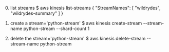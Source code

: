 0) list streams
$ aws kinesis list-streams
{
    "StreamNames": [
        "wildrydes", 
        "wildrydes-summary"
    ]
}

1) create a stream='python-stream'
$ aws kinesis create-stream --stream-name python-stream --shard-count 1

2) delete the stream='python-stream'
$ aws kinesis delete-stream --stream-name python-stream
